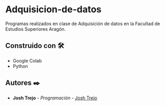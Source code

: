 # Adquisicion-de-datos

Programas realizados en clase de Adquisición de datos en la Facultad de Estudios Superiores Aragón.

## Construido con 🛠️

* Google Colab
* Python

## Autores ✒️

* **Josh Trejo** - *Programación* - [Josh Trejo](https://github.com/jorgejoshuatt)
